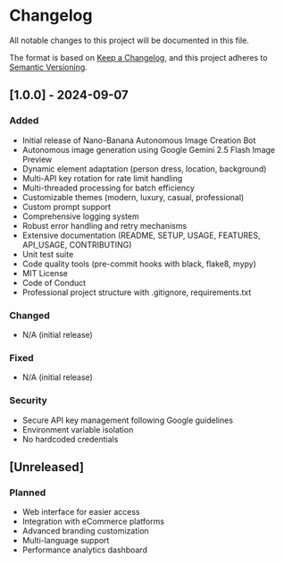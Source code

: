 # Changelog

All notable changes to this project will be documented in this file.

The format is based on [Keep a Changelog](https://keepachangelog.com/en/1.0.0/),
and this project adheres to [Semantic Versioning](https://semver.org/spec/v2.0.0.html).

## [1.0.0] - 2024-09-07

### Added
- Initial release of Nano-Banana Autonomous Image Creation Bot
- Autonomous image generation using Google Gemini 2.5 Flash Image Preview
- Dynamic element adaptation (person dress, location, background)
- Multi-API key rotation for rate limit handling
- Multi-threaded processing for batch efficiency
- Customizable themes (modern, luxury, casual, professional)
- Custom prompt support
- Comprehensive logging system
- Robust error handling and retry mechanisms
- Extensive documentation (README, SETUP, USAGE, FEATURES, API_USAGE, CONTRIBUTING)
- Unit test suite
- Code quality tools (pre-commit hooks with black, flake8, mypy)
- MIT License
- Code of Conduct
- Professional project structure with .gitignore, requirements.txt

### Changed
- N/A (initial release)

### Fixed
- N/A (initial release)

### Security
- Secure API key management following Google guidelines
- Environment variable isolation
- No hardcoded credentials

## [Unreleased]

### Planned
- Web interface for easier access
- Integration with eCommerce platforms
- Advanced branding customization
- Multi-language support
- Performance analytics dashboard
